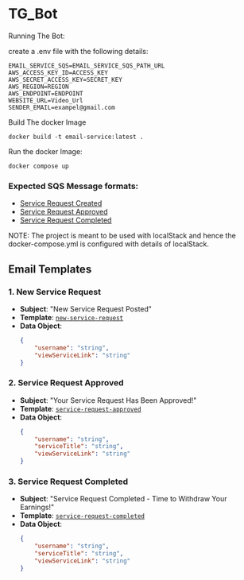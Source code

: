 # TG_Bot
Running The Bot:

create a .env file with the following details:
```
EMAIL_SERVICE_SQS=EMAIL_SERVICE_SQS_PATH_URL
AWS_ACCESS_KEY_ID=ACCESS_KEY
AWS_SECRET_ACCESS_KEY=SECRET_KEY
AWS_REGION=REGION
AWS_ENDPOINT=ENDPOINT
WEBSITE_URL=Video_Url
SENDER_EMAIL=exampel@gmail.com
```
Build The docker Image
```
docker build -t email-service:latest .
```

Run the docker Image:
```
docker compose up
```

### Expected SQS Message formats:
- [Service Request Created](https://github.com/shubhiscoding/Email_Service/blob/main/RequestCreated.json)
- [Service Request Approved](https://github.com/shubhiscoding/Email_Service/blob/main/RequestApproved.json)
- [Service Request Completed](https://github.com/shubhiscoding/Email_Service/blob/main/ServiceCompleted.json)

NOTE: The project is meant to be used with localStack and hence the docker-compose.yml is configured with details of localStack.

## Email Templates

### 1. New Service Request
- **Subject**: "New Service Request Posted"
- **Template**: [`new-service-request`](https://github.com/shubhiscoding/Email_Service/blob/main/templates/new-service-request.hbs)
- **Data Object**:
    ```json
    {
        "username": "string",
        "viewServiceLink": "string"
    }
    ```

### 2. Service Request Approved
- **Subject**: "Your Service Request Has Been Approved!"
- **Template**: [`service-request-approved`](https://github.com/shubhiscoding/Email_Service/blob/main/templates/service-request-approved.hbs)
- **Data Object**:
    ```json
    {
        "username": "string",
        "serviceTitle": "string",
        "viewServiceLink": "string"
    }
    ```

### 3. Service Request Completed
- **Subject**: "Service Request Completed - Time to Withdraw Your Earnings!"
- **Template**: [`service-request-completed`](https://github.com/shubhiscoding/Email_Service/blob/main/templates/service-request-completed.hbs)
- **Data Object**:
    ```json
    {
        "username": "string", 
        "serviceTitle": "string",
        "viewServiceLink": "string"
    }
    ```